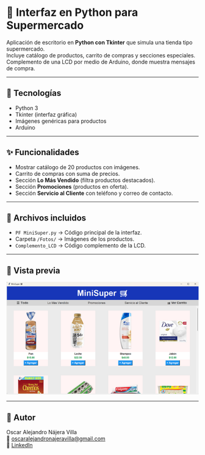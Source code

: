 # 🛒 Interfaz en Python para Supermercado

Aplicación de escritorio en **Python con Tkinter** que simula una tienda tipo supermercado.  
Incluye catálogo de productos, carrito de compras y secciones especiales. 
Complemento de una LCD por medio de Arduino, donde muestra mensajes de compra.

---

## 🔧 Tecnologías
- Python 3  
- Tkinter (interfaz gráfica)  
- Imágenes genéricas para productos
- Arduino  

---

## ✨ Funcionalidades
- Mostrar catálogo de 20 productos con imágenes.  
- Carrito de compras con suma de precios.  
- Sección **Lo Más Vendido** (filtra productos destacados).  
- Sección **Promociones** (productos en oferta).  
- Sección **Servicio al Cliente** con teléfono y correo de contacto.  

---

## 📂 Archivos incluidos
- `PF MiniSuper.py` → Código principal de la interfaz.  
- Carpeta `/Fotos/` → Imágenes de los productos.
- `Complemento_LCD` → Código complemento de la LCD.  

---

## 📸 Vista previa
![Vista general](Fotos/Vista%20general.png)

---

## 👤 Autor
Oscar Alejandro Nájera Villa  
📧 oscaralejandronajeravilla@gmail.com  
🔗 [LinkedIn](https://www.linkedin.com/in/oscar-alejandro-najera-villa-79756b34a)
